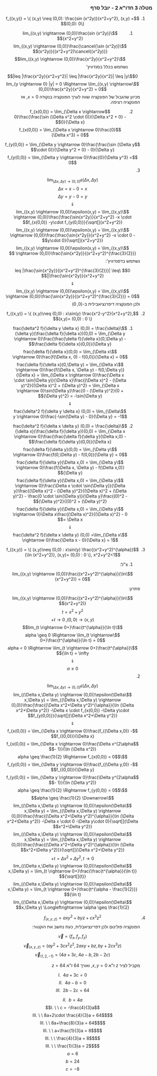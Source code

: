 <style>
    html {
        direction: rtl;
    }
    eqn, table, .katex {
        direction: ltr;
    }
</style>

### מטלה 3 חדו"א 2 - יובל סרף
1.
    $$f_{(x,y)} = \{ (x,y) \neq (0,0): \frac{sin (x^2y)}{x^2+y^2}, (x,y) = (0,0): 0\}$$

    1. $$\lim_{(x,y) \rightarrow (0,0)}\frac{sin (x^2y)}{x^2+y^2}$$
    $$\lim_{(x,y) \rightarrow (0,0)}\frac{\cancel{\sin (x^2y)}(x^2y)}{(x^2+y^2)\cancel{(x^2y)}}$$
    $$\lim_{(x,y) \rightarrow (0,0)}\frac{x^2y}{x^2+y^2}$$
    נשתמש בכלל בסנדוויץ'

    $$0\leq |\frac{x^2y}{x^2+y^2}| \leq |\frac{x^2y}{x^2}| \leq |y|$$
    $$\lim_{y \rightarrow 0} |y| = 0 \Rightarrow \lim_{(x,y) \rightarrow (0,0)}\frac{x^2y}{x^2+y^2} = 0$$
    מכיוון שהגבול של הפונקציה שווה לערך הפונקציה בנקודה $x=0$, אז הפונקציה רציפה.

    2. $$f_{x(0,0)} = \lim_{\Delta x \rightarrow 0}\frac{\frac{\sin (\Delta x^2 \cdot 0)}{\Delta x^2 + 0} - 0}{\Delta x}$$
    $$f_{x(0,0)} = \lim_{\Delta x \rightarrow 0}\frac{0}{\Delta x^3} = 0$$

    $$f_{y(0,0)} = \lim_{\Delta y \rightarrow 0}\frac{\frac{\sin (\Delta y \cdot 0)}{\Delta y^2 + 0} - 0}{\Delta y}$$
    $$f_{y(0,0)} = \lim_{\Delta y \rightarrow 0}\frac{0}{\Delta y^3} = 0$$
    3. 


    $$\lim_{(\Delta x,\Delta y) \rightarrow (0,0)}\epsilon(\Delta x,\Delta y)$$
    $$\Delta x = x- 0 = x$$
    $$\Delta y = y- 0 = y$$
    $$\Downarrow$$
    $$\lim_{(x,y) \rightarrow (0,0)}\epsilon(x,y) = \lim_{(x,y) \rightarrow (0,0)}\frac{\frac{\sin{x^2y}}{x^2+y^2} -x \cdot f_{x(0,0)} -y\cdot f_{y(0,0)}}{\sqrt[]{x^2+y^2}}$$
    $$\lim_{(x,y) \rightarrow (0,0)}\epsilon(x,y) = \lim_{(x,y) \rightarrow (0,0)}\frac{\frac{\sin{x^2y}}{x^2+y^2} -x \cdot 0 -y\cdot 0}{\sqrt[]{x^2+y^2}}$$
    $$\lim_{(x,y) \rightarrow (0,0)}\epsilon(x,y) = \lim_{(x,y) \rightarrow (0,0)}\frac{\sin{x^2y}}{(x^2+y^2)^{\frac{3}{2}}} $$
    נשתמש בדסנדוויץ':  

    $$0 \leq |\frac{\sin{x^2y}}{(x^2+y^2)^{\frac{3}{2}}}| \leq |\frac{\sin{x^2y}}{x^2+y^2}|$$
    $$\Downarrow$$
    $$\lim_{(x,y) \rightarrow (0,0)}\epsilon(x,y) = \lim_{(x,y) \rightarrow (0,0)}\frac{\sin{x^2y}}{(x^2+y^2)^{\frac{3}{2}}}  = 0$$
    ולכן הפונקציה דיפרנציאבילית ב-$(0,0)$
2.
    $$f_{(x,y)} = \{ (x,y)\neq (0,0) : x\sin(y) \frac{x^2-y^2}{x^2+y^2}, (x,y)= (0,0) : 0 \}$$
    1. $$\frac{\delta^2 f}{\delta y \delta x} (0,0) = \frac{\delta}{\delta y}(\frac{\delta f}{\delta x})(0,0) = \lim_{\Delta y \rightarrow 0}\frac{\frac{\delta f}{\delta x}(0,\Delta y) - \frac{\delta f}{\delta x}(0,0)}{\Delta y}$$
    $$\frac{\delta f}{\delta x}(0,0) = \lim_{\Delta x \rightarrow 0}\frac{f(\Delta x, 0) - f(0,0)}{\Delta x} = 0$$
    $$\frac{\delta f}{\delta x}(0,\Delta y) = \lim_{\Delta x \rightarrow 0}\frac{f(\Delta x, \Delta y) - f(0,\Delta y)}{\Delta x} = \lim_{\Delta x \rightarrow 0}\frac{\Delta x \cdot \sin(\Delta y)}{\Delta x}\frac{(\Delta x)^2 - (\Delta y)^2}{(\Delta x)^2 + (\Delta y)^2} = \lim_{\Delta x \rightarrow 0}\sin(\Delta y)\frac{0 - (\Delta y)^2}{0 + (\Delta y)^2} = -\sin(\Delta y)$$
    $$\Downarrow$$
    $$\frac{\delta^2 f}{\delta y \delta x} (0,0) = \lim_{\Delta y \rightarrow 0}\frac{-\sin(\Delta y) - 0}{\Delta y} = -1$$
    

    2. $$\frac{\delta^2 f}{\delta x \delta y} (0,0) = \frac{\delta}{\delta x}(\frac{\delta f}{\delta y})(0,0) = \lim_{\Delta x \rightarrow 0}\frac{\frac{\delta f}{\delta y}(\Delta x,0) - \frac{\delta f}{\delta y}(0,0)}{\Delta x}$$
    $$\frac{\delta f}{\delta y}(0,0) = \lim_{\Delta y \rightarrow 0}\frac{f(0,\Delta y) - f(0,0)}{\Delta y} = 0$$
    $$\frac{\delta f}{\delta y}(\Delta x,0) = \lim_{\Delta y \rightarrow 0}\frac{f(\Delta x, \Delta y) - f(\Delta x,0)}{\Delta y}$$
    $$\frac{\delta f}{\delta y}(\Delta x,0) = \lim_{\Delta y \rightarrow 0}\frac{\Delta x \cdot \sin(\Delta y)}{\Delta y}\frac{(\Delta x)^2 - (\Delta y)^2}{(\Delta x)^2 + (\Delta y)^2} - \frac{0 \cdot \sin(\Delta y)}{\Delta y}\frac{(0)^2 - (\Delta y)^2}{(0)^2 + (\Delta y)^2}$$
    $$\frac{\delta f}{\delta y}(\Delta x,0) = \lim_{\Delta y \rightarrow 0}\Delta x\frac{(\Delta x)^2}{(\Delta x)^2} - 0 = \Delta x$$
    $$\Downarrow$$
    $$\frac{\delta^2 f}{\delta x \delta y} (0,0) =\lim_{\Delta x \rightarrow 0}\frac{\Delta x - 0}{\Delta x} = 1$$
    
3.
    $$f_{(x,y)} = \{ (x,y)\neq (0,0) : x\sin(y) \frac{(x^2+y^2)^{\alpha}}{\ln (x^2+y^2)}, (x,y)= (0,0) : 0 \}, x^2+y^2<1$$
    1. צ"ל:  

    $$\lim_{(x,y) \rightarrow (0,0)}\frac{(x^2+y^2)^{\alpha}}{\ln (x^2+y^2)} = 0$$

    פתרון:  

    $$\lim_{(x,y) \rightarrow (0,0)}\frac{(x^2+y^2)^{\alpha}}{\ln (x^2+y^2)}$$
    $$t = x^2+y^2$$
    $$(x,y) \rightarrow (0,0), t\rightarrow 0+$$
    $$\lim_{t \rightarrow 0+}\frac{t^{\alpha}}{\ln t}$$
    $$\alpha \geq 0 \Rightarrow \lim_{t \rightarrow 0+}\frac{t^{\alpha}}{\ln t} = 0$$
    $$\alpha < 0 \Rightarrow \lim_{t \rightarrow 0+}\frac{t^{\alpha}}{\ln t} = \infty$$
    $$\Downarrow$$
    $$\alpha \geq 0$$
    2. 

    $$\lim_{(\Delta x,\Delta y) \rightarrow (0,0)}\epsilon(\Delta x,\Delta y)$$
    $$\lim_{(\Delta x,\Delta y) \rightarrow (0,0)}\epsilon(\Delta x,\Delta y) = \lim_{(\Delta x,\Delta y) \rightarrow (0,0)}\frac{\frac{(\Delta x^2+\Delta y^2)^{\alpha}}{\ln (\Delta x^2+\Delta y^2)} -\Delta x \cdot f_{x(0,0)} -\Delta y\cdot f_{y(0,0)}}{\sqrt[]{\Delta x^2+\Delta y^2}}$$
    $$\Downarrow$$
    $$f_{x(0,0)} = \lim_{\Delta x \rightarrow 0}\frac{f_{(\Delta x,0)} - f_{(0,0)}}{\Delta x}$$
    $$f_{x(0,0)} = \lim_{\Delta x \rightarrow 0}\frac{\Delta x^{2\alpha - 1}}{\ln (\Delta x^2)}$$
    $$\alpha \geq \frac{1}{2} \Rightarrow f_{x(0,0)} = 0$$
    $$f_{y(0,0)} = \lim_{\Delta y \rightarrow 0}\frac{f_{(\Delta y,0)} - f_{(0,0)}}{\Delta y}$$
    $$f_{y(0,0)} = \lim_{\Delta y \rightarrow 0}\frac{\Delta y^{2\alpha - 1}}{\ln (\Delta y^2)}$$
    $$\alpha \geq \frac{1}{2} \Rightarrow f_{y(0,0)} = 0$$
    $$\alpha \geq \frac{1}{2} \Downarrow$$
    $$\lim_{(\Delta x,\Delta y) \rightarrow (0,0)}\epsilon(\Delta x,\Delta y) = \lim_{(\Delta x,\Delta y) \rightarrow (0,0)}\frac{\frac{(\Delta x^2+\Delta y^2)^{\alpha}}{\ln (\Delta x^2+\Delta y^2)} -\Delta x \cdot 0 -\Delta y\cdot 0}{\sqrt[]{\Delta x^2+\Delta y^2}}$$
    $$\lim_{(\Delta x,\Delta y) \rightarrow (0,0)}\epsilon(\Delta x,\Delta y) = \lim_{(\Delta x,\Delta y) \rightarrow (0,0)}\frac{\frac{(\Delta x^2+\Delta y^2)^{\alpha}}{\ln (\Delta x^2+\Delta y^2)}}{\sqrt[]{\Delta x^2+\Delta y^2}}$$
    $$t = \Delta x^2+\Delta y^2, t \rightarrow 0+$$
    $$\lim_{(\Delta x,\Delta y) \rightarrow (0,0)}\epsilon(\Delta x,\Delta y) = \lim_{t \rightarrow 0+}\frac{\frac{t^{\alpha}}{\ln t}}{\sqrt[]{t}}$$
    $$\lim_{(\Delta x,\Delta y) \rightarrow (0,0)}\epsilon(\Delta x,\Delta y) = \lim_{t \rightarrow 0+}\frac{t^{\alpha - \frac{1}{2}}}{\ln t}$$
    $$\lim_{(\Delta x,\Delta y) \rightarrow (0,0)}\epsilon(\Delta x,\Delta y) \Longleftrightarrow \alpha \geq \frac{1}{2}$$

4.
    $$f_{(x,y,z)} = axy^2+byz+cx^3z^2$$
    הפונקציה פולינום ולכן דפרינציאבלית, כעת נחשב את הוקטור:
    
    $$\vec{v} = (f_x, f_y, f_z)$$
    $$\vec{v}_{(x,y,z)} = (ay^2+3cx^2z^2, 2axy+bz, by+2cx^3z)$$
    $$\vec{v}_{(1,2,-1)} = (4a+3c, 4a-b, 2b-2c)$$

    מקביל לציר $z$ ז"א $x,y=0$, ואורך 64 ז"א $z=64$

    $$I. \ \ 4a+3c = 0$$
    $$II. \ \ 4a-b = 0$$
    $$III. \ \ 2b-2c = 64$$

    $$II. \ \ b= 4a$$
    $$I. \ \ c = -\frac{4}{3}a$$
    $$III. \ \ 8a+2\cdot \frac{4}{3}a = 64$$
    $$III. \ \ 8a+\frac{8}{3}a = 64$$
    $$III. \ \ a+\frac{1}{3}a = 8$$
    $$III. \ \ \frac{4}{3}a = 8$$
    $$III. \ \ \frac{1}{3}a = 2$$
    $$a = 6$$
    $$b= 24$$
    $$c = -8$$
    